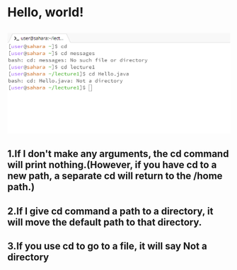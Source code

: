 # Hello, world!

![Image](1.png)
--
1.If I don't make any arguments, the cd command will print nothing.(However, if you have cd to a new path, a separate cd will return to the /home path.)
--
2.If I give cd command a path to a directory, it will move the default path to that directory.
--
3.If you use cd to go to a file, it will say Not a directory
--

